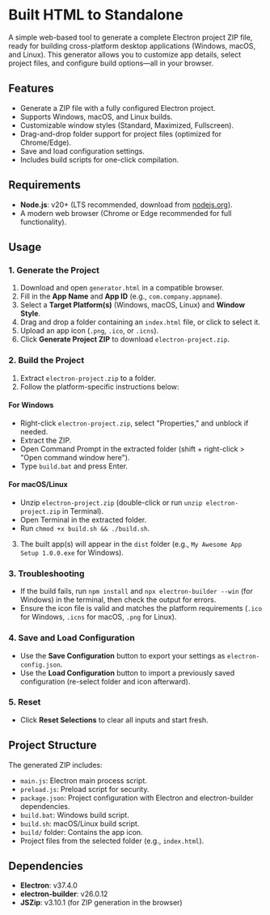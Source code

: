 # Built HTML to Standalone

A simple web-based tool to generate a complete Electron project ZIP file, ready for building cross-platform desktop applications (Windows, macOS, and Linux). This generator allows you to customize app details, select project files, and configure build options—all in your browser.

## Features
- Generate a ZIP file with a fully configured Electron project.
- Supports Windows, macOS, and Linux builds.
- Customizable window styles (Standard, Maximized, Fullscreen).
- Drag-and-drop folder support for project files (optimized for Chrome/Edge).
- Save and load configuration settings.
- Includes build scripts for one-click compilation.

## Requirements
- **Node.js**: v20+ (LTS recommended, download from [nodejs.org](https://nodejs.org/)).
- A modern web browser (Chrome or Edge recommended for full functionality).

## Usage

### 1. Generate the Project
1. Download and open `generator.html` in a compatible browser.
2. Fill in the **App Name** and **App ID** (e.g., `com.company.appname`).
3. Select a **Target Platform(s)** (Windows, macOS, Linux) and **Window Style**.
4. Drag and drop a folder containing an `index.html` file, or click to select it.
5. Upload an app icon (`.png`, `.ico`, or `.icns`).
6. Click **Generate Project ZIP** to download `electron-project.zip`.

### 2. Build the Project
1. Extract `electron-project.zip` to a folder.
2. Follow the platform-specific instructions below:

#### For Windows
- Right-click `electron-project.zip`, select "Properties," and unblock if needed.
- Extract the ZIP.
- Open Command Prompt in the extracted folder (shift + right-click > "Open command window here").
- Type `build.bat` and press Enter.

#### For macOS/Linux
- Unzip `electron-project.zip` (double-click or run `unzip electron-project.zip` in Terminal).
- Open Terminal in the extracted folder.
- Run `chmod +x build.sh && ./build.sh`.

3. The built app(s) will appear in the `dist` folder (e.g., `My Awesome App Setup 1.0.0.exe` for Windows).

### 3. Troubleshooting
- If the build fails, run `npm install` and `npx electron-builder --win` (for Windows) in the terminal, then check the output for errors.
- Ensure the icon file is valid and matches the platform requirements (`.ico` for Windows, `.icns` for macOS, `.png` for Linux).

### 4. Save and Load Configuration
- Use the **Save Configuration** button to export your settings as `electron-config.json`.
- Use the **Load Configuration** button to import a previously saved configuration (re-select folder and icon afterward).

### 5. Reset
- Click **Reset Selections** to clear all inputs and start fresh.

## Project Structure
The generated ZIP includes:
- `main.js`: Electron main process script.
- `preload.js`: Preload script for security.
- `package.json`: Project configuration with Electron and electron-builder dependencies.
- `build.bat`: Windows build script.
- `build.sh`: macOS/Linux build script.
- `build/` folder: Contains the app icon.
- Project files from the selected folder (e.g., `index.html`).

## Dependencies
- **Electron**: v37.4.0
- **electron-builder**: v26.0.12
- **JSZip**: v3.10.1 (for ZIP generation in the browser)

